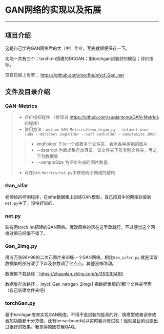 # GAN网络的实现以及拓展

--------

## 项目介绍

这是自己学完GAN网络后的大（中）作业，写完就顺便保存一下。

功能一共有三个：torch.nn搭建的DCGAN；用torchgan封装好的模型；评价指标。

项目已经上传至： https://github.com/mycfhs/mycf_Gan_net
## 文件及目录介绍

### GAN-Metrics

> * 评价指标程序 （修改自 https://github.com/xuqiantong/GAN-Metrics 的程序） 
> * 使用方法：`python GAN-Metrics/demo_dcgan.py --dataset mine --cuda --dataroot imgFolder --outf outFolder --sampleSize 2000`
> > * imgFolder 下为一个或者多个文件夹，表示各种类别的图片
> > * --dataroot 为数据集存放目录，该文件夹下有类别文件夹，再之下为数据集
> > * --sampleSize 为评价生成的图片数量。
> * 可在`GAN-Metrics/net.py`中修改两个网络的结构

### Gan_sifar

老师给的样例程序，在sifar数据集上训练GAN模型，自己把其中的网络封装到 `net.py`中了。没啥好说的。

### net.py

装有用torch.nn搭建的GAN网络。魔改网络的话在这里改就行。不过感觉这个网络效果已经很不错了。

### Gan_2img.py

用五万张96*96的二次元图片来训练一个GAN网络。相比`Gan_sifar.py` 就是读取数据集的部分改了下以及参数调了亿点点。其他没啥改动。

数据集下载路径：https://zhuanlan.zhihu.com/p/351083489

数据集存放路径： mycf_Gan_net/gan_2img/1    把数据集都扔1那个文件夹里面（自己新建文件夹吧）

### torchGan.py

基于torchgan库来实现GAN网络。不得不说封装的是真的好，换模型或者调参或者加功能都十分方便，还有tensorboard可以实时看训练过程！但就是目前没跑出过很好的效果。我觉得原因在我QAQ。


